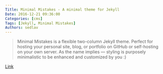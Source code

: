 ```yaml
---
Title: Minimal Mistakes - A minimal theme for Jekyll
Date: 2016-12-21 09:36:00
Categories: [cms]
Tags: [Jekyll, Minimal Mistakes]
Authors: sedlav
---
```


> Minimal Mistakes is a flexible two-column Jekyll theme. Perfect for hosting your personal site, blog, or portfolio on GitHub or self-hosting on your own server. As the name implies — styling is purposely minimalistic to be enhanced and customized by you :)

[Link](https://mmistakes.github.io/minimal-mistakes)
